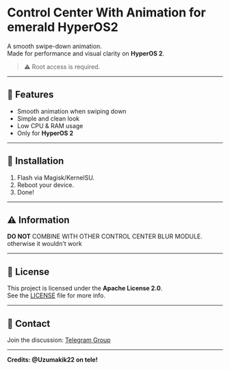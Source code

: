 # Control Center With Animation for emerald HyperOS2

A smooth swipe-down animation.  
Made for performance and visual clarity on **HyperOS 2**.
> ⚠️ Root access is required.

---

## 📌 Features

- Smooth animation when swiping down
- Simple and clean look
- Low CPU & RAM usage
- Only for **HyperOS 2**

---


## 📎 Installation

1. Flash via Magisk/KernelSU.
2. Reboot your device.
3. Done!

---


## ⚠️ Information

**DO NOT** COMBINE WITH OTHER CONTROL CENTER BLUR MODULE. otherwise it wouldn't work
   

---

## 📄 License

This project is licensed under the **Apache License 2.0**.  
See the [LICENSE](./LICENSE) file for more info.

---

## 💬 Contact

Join the discussion: [Telegram Group](https://t.me/EmeraldDiscuss)  

---

**Credits: @Uzumakik22 on tele!**
